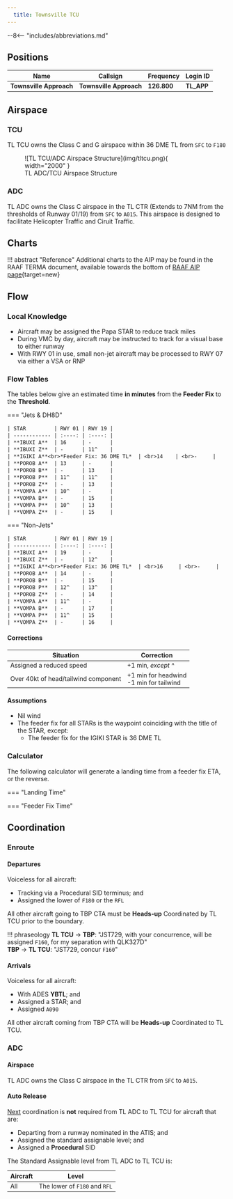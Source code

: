 ```yaml
---
  title: Townsville TCU
---
```


--8<-- "includes/abbreviations.md"

## Positions

| Name               | Callsign       | Frequency        | Login ID              |
| ------------------ | -------------- | ---------------- | --------------------------------------|
| **Townsville Approach**    | **Townsville Approach**   | **126.800**         | **TL_APP**                                   |

## Airspace
### TCU
TL TCU owns the Class C and G airspace within 36 DME TL from `SFC` to `F180`

<figure markdown>
![TL TCU/ADC Airspace Structure](img/tltcu.png){ width="2000" }
  <figcaption>TL ADC/TCU Airspace Structure</figcaption>
</figure>

### ADC
TL ADC owns the Class C airspace in the TL CTR (Extends to 7NM from the thresholds of Runway 01/19) from `SFC` to `A015`. This airspace is designed to facilitate Helicopter Traffic and Ciruit Traffic.

## Charts
!!! abstract "Reference"
    Additional charts to the AIP may be found in the RAAF TERMA document, available towards the bottom of [RAAF AIP page](https://ais-af.airforce.gov.au/australian-aip){target=new}

## Flow
### Local Knowledge
- Aircraft may be assigned the Papa STAR to reduce track miles
- During VMC by day, aircraft may be instructed to track for a visual base to either runway
- With RWY 01 in use, small non-jet aircraft may be processed to RWY 07 via either a VSA or RNP

### Flow Tables
The tables below give an estimated time **in minutes** from the **Feeder Fix** to the **Threshold**.

=== "Jets & DH8D"

    | STAR         | RWY 01 | RWY 19 |
    | ------------ | :----: | :----: |
    | **IBUXI A**  | 16     | -      |
    | **IBUXI Z**  | -      | 11^    |
    | **IGIKI A**<br>*Feeder Fix: 36 DME TL*  | <br>14    | <br>-     |
    | **POROB A**  | 13     | -      |
    | **POROB B**  | -      | 13     |
    | **POROB P**  | 11^    | 11^    |
    | **POROB Z**  | -      | 13     |
    | **VOMPA A**  | 10^    | -      |
    | **VOMPA B**  | -      | 15     |
    | **VOMPA P**  | 10^    | 13     |
    | **VOMPA Z**  | -      | 15     |

=== "Non-Jets"

    | STAR         | RWY 01 | RWY 19 |
    | ------------ | :----: | :----: |
    | **IBUXI A**  | 19     | -      |
    | **IBUXI Z**  | -      | 12^    |
    | **IGIKI A**<br>*Feeder Fix: 36 DME TL*  | <br>16     | <br>-     |
    | **POROB A**  | 14     | -      |
    | **POROB B**  | -      | 15     |
    | **POROB P**  | 12^    | 13^    |
    | **POROB Z**  | -      | 14     |
    | **VOMPA A**  | 11^    | -      |
    | **VOMPA B**  | -      | 17     |
    | **VOMPA P**  | 11^    | 15     |
    | **VOMPA Z**  | -      | 16     |

#### Corrections

| Situation | Correction |
| ----- | ----- |
| Assigned a reduced speed | +1 min, *except ^* | 
| Over 40kt of head/tailwind component | +1 min for headwind<br>-1 min for tailwind |

#### Assumptions
- Nil wind
- The feeder fix for all STARs is the waypoint coinciding with the title of the STAR, except:
    - The feeder fix for the IGIKI STAR is 36 DME TL

### Calculator
<script type="module" src="../../javascripts/flowCalculatorLogic.js" defer onerror="alert('Flow Calculator failed to load. Please refresh the page or submit a Helpdesk ticket.')"></script>
The following calculator will generate a landing time from a feeder fix ETA, or the reverse.

=== "Landing Time"
    <div class="flowCalculatorLandingTime" data-aerodrome="YBTL"></div>

=== "Feeder Fix Time"
    <div class="flowCalculatorFeederFixTime" data-aerodrome="YBTL"></div>

## Coordination
### Enroute
#### Departures
Voiceless for all aircraft:

- Tracking via a Procedural SID terminus; and  
- Assigned the lower of `F180` or the `RFL`

All other aircraft going to TBP CTA must be **Heads-up** Coordinated by TL TCU prior to the boundary.

!!! phraseology
    <span class="hotline">**TL TCU** -> **TBP**</span>: "JST729, with your concurrence, will be assigned `F160`, for my separation with QLK327D"  
    <span class="hotline">**TBP** -> **TL TCU**</span>: "JST729, concur `F160`"  

#### Arrivals
Voiceless for all aircraft:

- With ADES **YBTL**; and  
- Assigned a STAR; and  
- Assigned `A090`

All other aircraft coming from TBP CTA will be **Heads-up** Coordinated to TL TCU.

### ADC
#### Airspace
TL ADC owns the Class C airspace in the TL CTR from `SFC` to `A015`.

#### Auto Release  
[Next](../controller-skills/coordination.md#next) coordination is **not** required from TL ADC to TL TCU for aircraft that are:  

- Departing from a runway nominated in the ATIS; and  
- Assigned the standard assignable level; and 
- Assigned a **Procedural** SID 

The Standard Assignable level from TL ADC to TL TCU is:

| Aircraft | Level |
| ------ | ------- |
| All | The lower of `F180` and `RFL` |